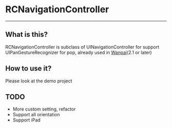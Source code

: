 # RCNavigationController
---

## What is this? 

RCNavigationController is subclass of UINavigationController for support UIPanGestureRecognizer for pop, already used in [Wanpai](https://itunes.apple.com/cn/app/wan-pai/id618952474)(2.1 or later)

## How to use it?

Please look at the demo project

## TODO
*   More custom setting, refactor
*   Support all orientation
*   Support iPad